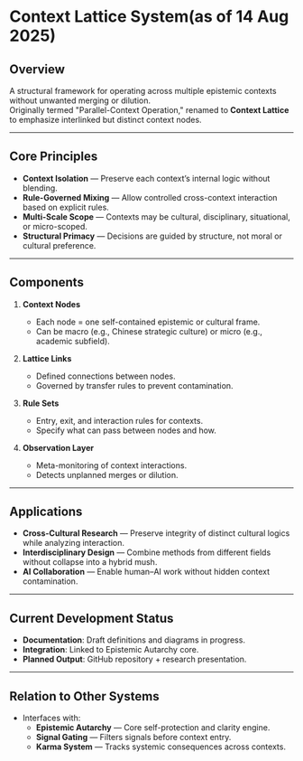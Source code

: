 # Context Lattice System(as of 14 Aug 2025)

## Overview
A structural framework for operating across multiple epistemic contexts without unwanted merging or dilution.  
Originally termed "Parallel-Context Operation," renamed to **Context Lattice** to emphasize interlinked but distinct context nodes.

---

## Core Principles
- **Context Isolation** — Preserve each context’s internal logic without blending.
- **Rule-Governed Mixing** — Allow controlled cross-context interaction based on explicit rules.
- **Multi-Scale Scope** — Contexts may be cultural, disciplinary, situational, or micro-scoped.
- **Structural Primacy** — Decisions are guided by structure, not moral or cultural preference.

---

## Components
1. **Context Nodes**
   - Each node = one self-contained epistemic or cultural frame.
   - Can be macro (e.g., Chinese strategic culture) or micro (e.g., academic subfield).

2. **Lattice Links**
   - Defined connections between nodes.
   - Governed by transfer rules to prevent contamination.

3. **Rule Sets**
   - Entry, exit, and interaction rules for contexts.
   - Specify what can pass between nodes and how.

4. **Observation Layer**
   - Meta-monitoring of context interactions.
   - Detects unplanned merges or dilution.

---

## Applications
- **Cross-Cultural Research** — Preserve integrity of distinct cultural logics while analyzing interaction.
- **Interdisciplinary Design** — Combine methods from different fields without collapse into a hybrid mush.
- **AI Collaboration** — Enable human–AI work without hidden context contamination.

---

## Current Development Status
- **Documentation**: Draft definitions and diagrams in progress.
- **Integration**: Linked to Epistemic Autarchy core.
- **Planned Output**: GitHub repository + research presentation.

---

## Relation to Other Systems
- Interfaces with:
  - **Epistemic Autarchy** — Core self-protection and clarity engine.
  - **Signal Gating** — Filters signals before context entry.
  - **Karma System** — Tracks systemic consequences across contexts.
